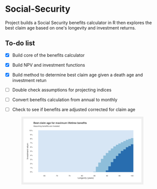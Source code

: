 # Social-Security

Project builds a Social Security benefits calculator in R then explores the best claim age based on one's longevity and investment returns.  


## To-do list
- [x] Build core of the benefits calculator
- [x] Build NPV and investment functions
- [x] Build method to determine best claim age given a death age and investment retun
- [ ] Double check assumptions for projecting indices
- [ ] Convert benefits calculation from annual to monthly
- [ ] Check to see if benefits are adjusted corrected for claim age  
  
  
<p align="center">
<img src="Plots/bestClaim.png" width=79%>
</p>